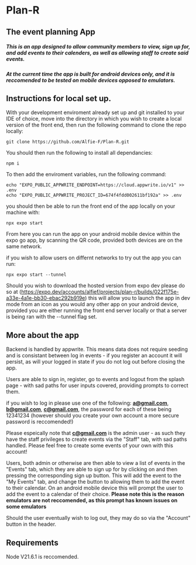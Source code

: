 # Plan-R
## The event planning App
##### This is an app designed to allow community members to view, sign up for, and add events to their calenders, as well as allowing staff to create said events.
##### At the current time the app is built for android devices only, and it is reccomended to be tested on mobile devices opposed to emulators.

## Instructions for local set up.

With your development enviroment already set up and git installed to your IDE of choice, move into the directory in which you wish to create a local version of the front end, then run the following command to clone the repo locally:
```
git clone https://github.com/Alfie-F/Plan-R.git
```
You should then run the following to install all dependancies:
```
npm i
```
To then add the enviroment variables, run the following command:
```
echo "EXPO_PUBLIC_APPWRITE_ENDPOINT=https://cloud.appwrite.io/v1" >> .env
echo "EXPO_PUBLIC_APPWRITE_PROJECT_ID=674f4fdd002611bf192a" >> .env
```
you should then be able to run the front end of the app locally on your machine with:
```
npx expo start
```
From here you can run the app on your android mobile device within the expo go app, by scanning the QR code, provided both devices are on the same network.

if you wish to allow users on differnt networks to try out the app you can run: 
```
npx expo start --tunnel
```
Should you wish to download the hosted version from expo dev please do so at (https://expo.dev/accounts/alfief/projects/plan-r/builds/022f175e-a33e-4a1e-bb30-ebac292b919e) this will allow you to launch the app in dev mode from an icon as you would any other app on your android device, provided you are either running the front end server locally or that a server is being ran with the --tunnel flag set. 

## More about the app

Backend is handled by appwrite. This means data does not require seeding and is consistant between log in events - if you register an account it will persist, as will your logged in state if you do not log out before closing the app.

Users are able to sign in, register, go to events and logout from the splash page - with sad paths for user inputs covered, providing prompts to correct them.

if you wish to log in please use one of the following:
**a@gmail.com**, 
**b@gmail.com**, 
**c@gmail.com**, 
the password for each of these being 12341234 (however should you create your own account a more secure password is reccomended!)

Please espeically note that **c@gmail.com** is the admin user - as such they have the staff privileges to create events via the "Staff" tab, with sad paths handled. Please feel free to create some events of your own with this account!

Users, both admin or otherwise are then able to view a list of events in the "Events" tab, which they are able to sign up for by clicking on and then pressing the corresponding sign up button. This will add the event to the "My Events" tab, and change the button to allowing them to add the event to their calendar. On an android mobile device this will prompt the user to add the event to a calendar of their choice. **Please note this is the reason emulators are not reccomended, as this prompt has known issues on some emulators**

Should the user eventually wish to log out, they may do so via the "Account" button in the header.

## Requirements
Node V21.6.1 is reccomended.
